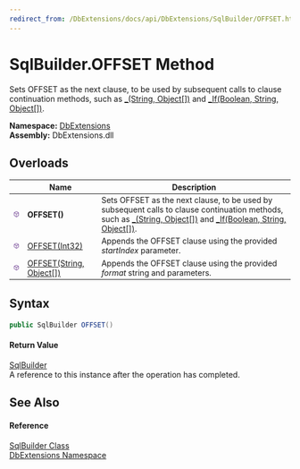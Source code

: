```yaml
---
redirect_from: /DbExtensions/docs/api/DbExtensions/SqlBuilder/OFFSET.html
---
```


SqlBuilder.OFFSET Method
========================
Sets OFFSET as the next clause, to be used by subsequent calls to clause continuation methods, such as [_(String, Object[])][1] and [_If(Boolean, String, Object[])][2].
  
**Namespace:** [DbExtensions][3]  
**Assembly:** DbExtensions.dll

Overloads
---------

|                  | Name                          | Description                                                                                                                                                              |
| ---------------- | ----------------------------- | ------------------------------------------------------------------------------------------------------------------------------------------------------------------------ |
| ![Public method] | **OFFSET()**                  | Sets OFFSET as the next clause, to be used by subsequent calls to clause continuation methods, such as [_(String, Object[])][1] and [_If(Boolean, String, Object[])][2]. |
| ![Public method] | [OFFSET(Int32)][4]            | Appends the OFFSET clause using the provided *startIndex* parameter.                                                                                                     |
| ![Public method] | [OFFSET(String, Object[])][5] | Appends the OFFSET clause using the provided *format* string and parameters.                                                                                             |


Syntax
------

```csharp
public SqlBuilder OFFSET()
```

#### Return Value
[SqlBuilder][6]  
A reference to this instance after the operation has completed.

See Also
--------

#### Reference
[SqlBuilder Class][6]  
[DbExtensions Namespace][3]  

[1]: _.md
[2]: _If.md
[3]: ../README.md
[4]: OFFSET_1.md
[5]: OFFSET_2.md
[6]: README.md
[Public method]: ../../icons/pubmethod.svg "Public method"